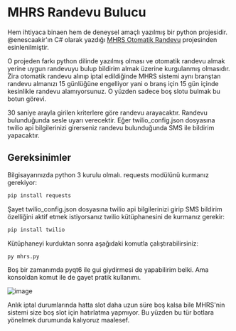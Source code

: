 # MHRS Randevu Bulucu

Hem ihtiyaca binaen hem de deneysel amaçlı yazılmış bir python projesidir. @enescaakir'ın C# olarak yazdığı [MHRS Otomatik Randevu](https://github.com/enescaakir/MHRS-OtomatikRandevu) projesinden esinlenilmiştir.

O projeden farkı python dilinde yazılmış olması ve otomatik randevu almak yerine uygun randevuyu bulup bildirim almak üzerine kurgulanmış olmasıdır. Zira otomatik randevu alınıp iptal edildiğinde MHRS sistemi aynı branştan randevu almanızı 15 günlüğüne engelliyor yani o branş için 15 gün içinde kesinlikle randevu alamıyorsunuz. O yüzden sadece boş slotu bulmak bu botun görevi.

30 saniye arayla girilen kriterlere göre randevu arayacaktır. Randevu bulunduğunda sesle uyarı verecektir. Eğer twilio_config.json dosyasına twilio api bilgilerinizi girerseniz randevu bulunduğunda SMS ile bildirim yapacaktır.

## Gereksinimler

Bilgisayarınızda python 3 kurulu olmalı. requests modülünü kurmanız gerekiyor:

```bash
pip install requests
```

Şayet twilio_config.json dosyasına twilio api bilgilerinizi girip SMS bildirim özelliğini aktif etmek istiyorsanız twilio kütüphanesini de kurmanız gerekir:

```bash
pip install twilio
```

Kütüphaneyi kurduktan sonra aşağıdaki komutla çalıştırabilirsiniz:

```bash
py mhrs.py
```

Boş bir zamanımda pyqt6 ile gui giydirmesi de yapabilirim belki. Ama konsoldan komut ile de gayet pratik kullanımı.

![image](https://github.com/omergorur/mhrs-randevu-bulucu/assets/102440553/d6f0e6f4-927a-45b8-bea3-c26d01c1a0cb)

Anlık iptal durumlarında hatta slot daha uzun süre boş kalsa bile MHRS'nin sistemi size boş slot için hatırlatma yapmıyor. Bu yüzden bu tür botlara yönelmek durumunda kalıyoruz maalesef.
